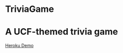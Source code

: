 # TriviaGame

<h1> A UCF-themed trivia game </h1>

<p> <a href="https://mighty-sands-28690.herokuapp.com/#" target="_blank"> Heroku Demo </a> </p>